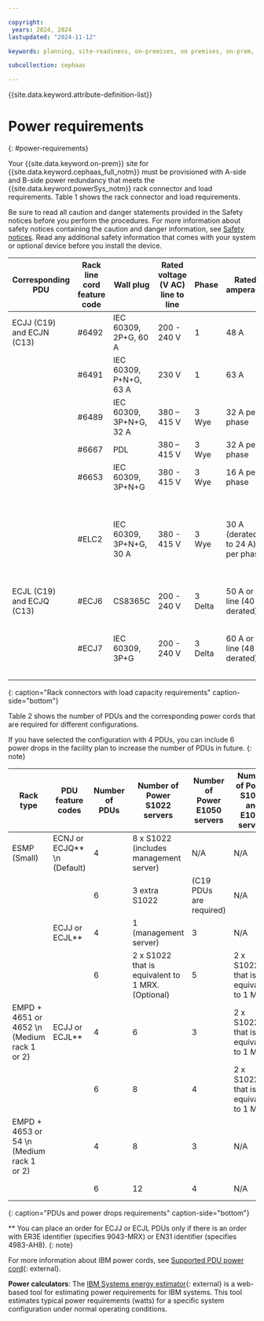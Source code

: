```yaml
---

copyright:
 years: 2024, 2024
lastupdated: "2024-11-12"

keywords: planning, site-readiness, on-premises, on premises, on-prem, power requirement, power

subcollection: cephaas

---
```


{{site.data.keyword.attribute-definition-list}}


# Power requirements
{: #power-requirements}

Your {{site.data.keyword.on-prem}} site for {{site.data.keyword.cephaas_full_notm}} must be provisioned with A-side and B-side power redundancy that meets the {{site.data.keyword.powerSys_notm}} rack connector and load requirements. Table 1 shows the rack connector and load requirements.

Be sure to read all caution and danger statements provided in the Safety notices before you perform the procedures. For more information about safety notices containing the caution and danger information, see [Safety notices](/docs/power-iaas?topic=power-iaas-safety-notices). Read any additional safety information that comes with your system or optional device before you install the device.


| Corresponding PDU| Rack line cord feature code | Wall plug      | Rated voltage (V AC) line to line | Phase   | Rated amperage | Location |
| ------ | ------ | ------ | ------ | ------ | ------ | ------ |
| ECJJ (C19) and ECJN (C13) | #6492 | IEC 60309, 2P+G, 60 A  | 200 - 240 V |   1   | 48 A          | US, Canada, Latin America(LA), and Japan |
|         | #6491 | IEC 60309, P+N+G, 63 A | 230 V           |   1   | 63 A          | EMEA |
|         | #6489 | IEC 60309, 3P+N+G, 32 A | 380 – 415 V    |   3 Wye   | 32 A per phase | Europe, Middle East, and Asia (EMEA) |
|         | #6667 | PDL                 | 380 – 415 V      |   3 Wye   | 32 A per phase | Australia and New Zealand |
|         | #6653 | IEC 60309, 3P+N+G   | 380 - 415 V    | 3 Wye | 16 A per phase     | Switzerland |
|         | #ELC2 | IEC 60309, 3P+N+G, 30 A | 380 - 415 V   | 3 Wye | 30 A (derated to 24 A) per phase | United States, Canada, Mexico, and Japan (European Style Power for US type countries) |
| ECJL (C19) and ECJQ (C13) | #ECJ6 | CS8365C | 200 - 240 V | 3 Delta | 50 A or line (40 A derated) | United States, Canada |
|         | #ECJ7 | IEC 60309, 3P+G | 200 - 240 V | 3 Delta | 60 A or line (48 A derated) | United States, Canada, Latin America, and Japan |
{: caption="Rack connectors with load capacity requirements" caption-side="bottom"}















Table 2 shows the number of PDUs and the corresponding power cords that are required for different configurations.

If you have selected the configuration with 4 PDUs, you can include 6 power drops in the facility plan to increase the number of PDUs in future.
{: note}

| Rack type | PDU feature codes | Number of PDUs | Number of Power S1022 servers | Number of Power E1050 servers | Number of Power S1022 and E1050 servers | Number of Power E1080 servers \n (no mixing) |
| ------ | ------ | ------ | ------ | ------ | ------ | ------ |
| ESMP (Small) | ECNJ or ECJQ** \n (Default) | 4 | 8 x S1022 (includes management server)  | N/A   | N/A | N/A  |
|   |  | 6 | 3 extra S1022 |  (C19 PDUs are required) | N/A |  N/A |
|   |  ECJJ or ECJL** | 4  | 1 (management server)  | 3  | N/A | N/A |
|   |   |  6  | 2 x S1022 that is equivalent to 1 MRX. (Optional) |  5 | 2 x S1022 that is equivalent to 1 MRX. | N/A |
| EMPD + 4651 or 4652 \n (Medium rack 1 or 2) | ECJJ or ECJL** | 4  | 6  | 3  | 2 x S1022 that is equivalent to 1 MRX. | 1x2 enclosures |
|   |   | 6 | 8 |  4 | 2 x S1022 that is equivalent to 1 MRX. | N/A |
| EMPD + 4653 or 54 \n (Medium rack 1 or 2) |  | 4  | 8  | 3  | N/A | 1x2 enclosures  |
|  |  | 6 |  12 |  4 | N/A |  2x2 enclosures |
{: caption="PDUs and power drops requirements" caption-side="bottom"}

** You can place an order for ECJJ or ECJL PDUs only if there is an order with ER3E identifier (specifies 9043-MRX) or EN31 identifier (specifies 4983-AH8).
{: note}

For more information about IBM power cords, see [Supported PDU power cord](https://www.ibm.com/docs/en/power9/0009-ESS?topic=pr-supported-pdu-power-cords){: external}.


**Power calculators**: The [IBM Systems energy estimator](https://see.c8f8f055.public.multi-containers.ibm.com){: external} is a web-based tool for estimating power requirements for IBM systems. This tool estimates typical power requirements (watts) for a specific system configuration under normal operating conditions.
